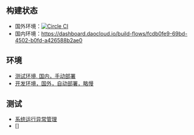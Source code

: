 ## 构建状态 ##

* 国外环境：[![Circle CI](https://circleci.com/gh/xqliu/visualsbest.svg?style=svg)](https://circleci.com/gh/xqliu/visualsbest)
* 国内环境：https://dashboard.daocloud.io/build-flows/fcdb0fe9-69bd-4502-b0fd-a426588b2ae0

## 环境 ##

* [测试环境, 国内，手动部署](http://visualsbest.coding.io/)
* [开发环境，国外，自动部署，略慢](http://visualsbest.herokuapp.com)

## 测试 ##

* [系统运行异常管理](https://rollbar.com/xqliu/visualsbest/)
* []